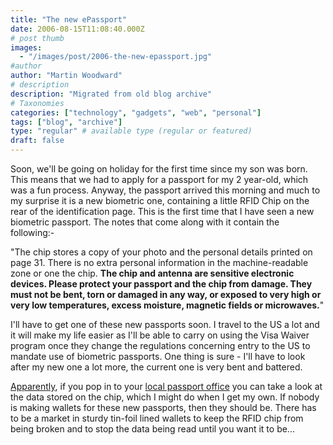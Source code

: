 ```yaml
---
title: "The new ePassport"
date: 2006-08-15T11:08:40.000Z
# post thumb
images:
  - "/images/post/2006-the-new-epassport.jpg"
#author
author: "Martin Woodward"
# description
description: "Migrated from old blog archive"
# Taxonomies
categories: ["technology", "gadgets", "web", "personal"]
tags: ["blog", "archive"]
type: "regular" # available type (regular or featured)
draft: false
---
```

Soon, we'll be going on holiday for the first time since my son was born.  This means that we had to apply for a passport for my 2 year-old, which was a fun process.  Anyway, the passport arrived this morning and much to my surprise it is a new biometric one, containing a little RFID Chip on the rear of the identification page.  This is the first time that I have seen a new biometric passport.  The notes that come along with it contain the following:-  

"The chip stores a copy of your photo and the personal details printed on page 31.  There is no extra personal information in the machine-readable zone or one the chip.  **The chip and antenna are sensitive electronic devices.  Please protect your passport and the chip from damage.  They must not be bent, torn or damaged in any way, or exposed to very high or very low temperatures, excess moisture, magnetic fields or microwaves.**" 

I'll have to get one of these new passports soon.  I travel to the US a lot and it will make my life easier as I'll be able to carry on using the Visa Waiver program once they change the regulations concerning entry to the US to mandate use of biometric passports.  One thing is sure - I'll have to look after my new one a lot more, the current one is very bent and battered. 

[Apparently](http://www.passport.gov.uk/general_biometrics.asp), if you pop in to your [local passport office](http://www.passport.gov.uk/general_offices.asp) you can take a look at the data stored on the chip, which I might do when I get my own.  If nobody is making wallets for these new passports, then they should be.  There has to be a market in sturdy tin-foil lined wallets to keep the RFID chip from being broken and to stop the data being read until you want it to be...